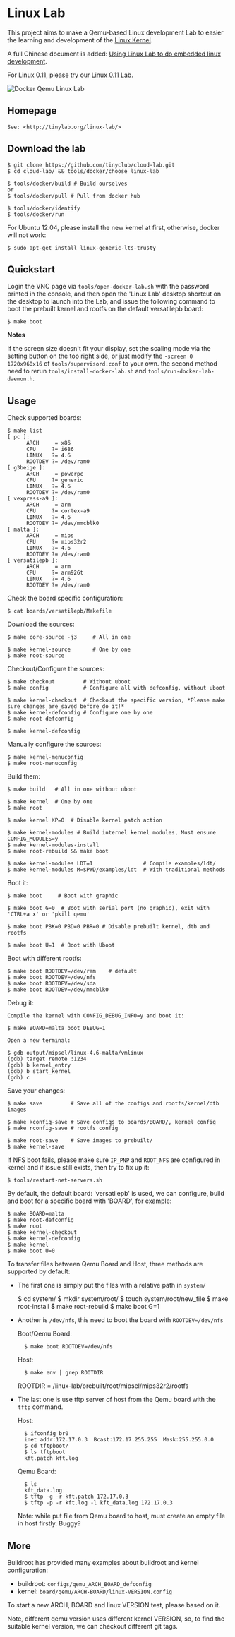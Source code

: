 
# Linux Lab

This project aims to make a Qemu-based Linux development Lab to easier the learning and development of the [Linux Kernel](http://www.kernel.org).

A full Chinese document is added: [Using Linux Lab to do embedded linux development](http://tinylab.org/using-linux-lab-to-do-embedded-linux-development/).

For Linux 0.11, please try our [Linux 0.11 Lab](http://github.com/tinyclub/linux-0.11-lab).

![Docker Qemu Linux Lab](doc/docker.jpg)

## Homepage

    See: <http://tinylab.org/linux-lab/>

## Download the lab

    $ git clone https://github.com/tinyclub/cloud-lab.git
    $ cd cloud-lab/ && tools/docker/choose linux-lab

    $ tools/docker/build # Build ourselves
    or
    $ tools/docker/pull # Pull from docker hub

    $ tools/docker/identify
    $ tools/docker/run

For Ubuntu 12.04, please install the new kernel at first, otherwise, docker will not work:

    $ sudo apt-get install linux-generic-lts-trusty

## Quickstart

Login the VNC page via `tools/open-docker-lab.sh` with the password printed in
the console, and then open the 'Linux Lab' desktop shortcut on the desktop to
launch into the Lab, and issue the following command to boot the prebuilt
kernel and rootfs on the default versatilepb board:

    $ make boot

**Notes**

If the screen size doesn't fit your display, set the scaling mode via the setting button on the top right side, or just modify the `-screen 0 1720x960x16` of `tools/supervisord.conf` to your own. the second method need to rerun `tools/install-docker-lab.sh` and `tools/run-docker-lab-daemon.h`.

## Usage

Check supported boards:

    $ make list
    [ pc ]:
          ARCH     = x86
          CPU     ?= i686
          LINUX   ?= 4.6
          ROOTDEV ?= /dev/ram0
    [ g3beige ]:
          ARCH     = powerpc
          CPU     ?= generic
          LINUX   ?= 4.6
          ROOTDEV ?= /dev/ram0
    [ vexpress-a9 ]:
          ARCH     = arm
          CPU     ?= cortex-a9
          LINUX   ?= 4.6
          ROOTDEV ?= /dev/mmcblk0
    [ malta ]:
          ARCH     = mips
          CPU     ?= mips32r2
          LINUX   ?= 4.6
          ROOTDEV ?= /dev/ram0
    [ versatilepb ]:
          ARCH     = arm
          CPU     ?= arm926t
          LINUX   ?= 4.6
          ROOTDEV ?= /dev/ram0

Check the board specific configuration:

    $ cat boards/versatilepb/Makefile

Download the sources:

    $ make core-source -j3     # All in one

    $ make kernel-source       # One by one 
    $ make root-source

Checkout/Configure the sources:

    $ make checkout         # Without uboot
    $ make config           # Configure all with defconfig, without uboot

    $ make kernel-checkout  # Checkout the specific version, *Please make sure changes are saved before do it!*
    $ make kernel-defconfig # Configure one by one
    $ make root-defconfig

    $ make kernel-defconfig

Manually configure the sources:

    $ make kernel-menuconfig
    $ make root-menuconfig

Build them:

    $ make build   # All in one without uboot

    $ make kernel  # One by one
    $ make root

    $ make kernel KP=0  # Disable kernel patch action

    $ make kernel-modules # Build internel kernel modules, Must ensure CONFIG_MODULES=y
    $ make kernel-modules-install
    $ make root-rebuild && make boot

    $ make kernel-modules LDT=1                # Compile examples/ldt/
    $ make kernel-modules M=$PWD/examples/ldt  # With traditional methods

Boot it:

    $ make boot     # Boot with graphic

    $ make boot G=0  # Boot with serial port (no graphic), exit with 'CTRL+a x' or 'pkill qemu'

    $ make boot PBK=0 PBD=0 PBR=0 # Disable prebuilt kernel, dtb and rootfs

    $ make boot U=1  # Boot with Uboot

Boot with different rootfs:

    $ make boot ROOTDEV=/dev/ram    # default
    $ make boot ROOTDEV=/dev/nfs
    $ make boot ROOTDEV=/dev/sda
    $ make boot ROOTDEV=/dev/mmcblk0

Debug it:

    Compile the kernel with CONFIG_DEBUG_INFO=y and boot it:

    $ make BOARD=malta boot DEBUG=1

    Open a new terminal:

    $ gdb output/mipsel/linux-4.6-malta/vmlinux
    (gdb) target remote :1234
    (gdb) b kernel_entry
    (gdb) b start_kernel
    (gdb) c


Save your changes:

    $ make save         # Save all of the configs and rootfs/kernel/dtb images

    $ make kconfig-save # Save configs to boards/BOARD/, kernel config
    $ make rconfig-save # rootfs config

    $ make root-save    # Save images to prebuilt/
    $ make kernel-save

If NFS boot fails, please make sure `IP_PNP` and `ROOT_NFS` are configured in
kernel and if issue still exists, then try to fix up it:

    $ tools/restart-net-servers.sh

By default, the default board: 'versatilepb' is used, we can configure, build
and boot for a specific board with 'BOARD', for example:

    $ make BOARD=malta
    $ make root-defconfig
    $ make root
    $ make kernel-checkout
    $ make kernel-defconfig
    $ make kernel
    $ make boot U=0

To transfer files between Qemu Board and Host, three methods are supported by
default:

* The first one is simply put the files with a relative path in `system/`

    $ cd system/
    $ mkdir system/root/
    $ touch system/root/new_file
    $ make root-install
    $ make root-rebuild
    $ make boot G=1

* Another is `/dev/nfs`, this need to boot the board with `ROOTDEV=/dev/nfs`

    Boot/Qemu Board:

        $ make boot ROOTDEV=/dev/nfs

    Host:

        $ make env | grep ROOTDIR
	ROOTDIR = /linux-lab/prebuilt/root/mipsel/mips32r2/rootfs

* The last one is use tftp server of host from the Qemu board with the `tftp` command.

    Host:

        $ ifconfig br0
        inet addr:172.17.0.3  Bcast:172.17.255.255  Mask:255.255.0.0
        $ cd tftpboot/
        $ ls tftpboot
        kft.patch kft.log

    Qemu Board:

        $ ls
        kft_data.log
        $ tftp -g -r kft.patch 172.17.0.3
        $ tftp -p -r kft.log -l kft_data.log 172.17.0.3

    Note: while put file from Qemu board to host, must create an empty file in host firstly. Buggy?

## More

Buildroot has provided many examples about buildroot and kernel configuration:

* buildroot: `configs/qemu_ARCH_BOARD_defconfig`
* kernel: `board/qemu/ARCH-BOARD/linux-VERSION.config`

To start a new ARCH, BOARD and linux VERSION test, please based on it.

Note, different qemu version uses different kernel VERSION, so, to find the
suitable kernel version, we can checkout different git tags.
